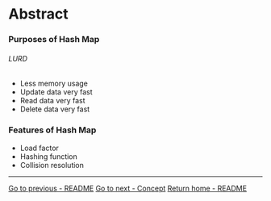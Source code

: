 # Abstract

### Purposes of Hash Map
###### LURD
- Less memory usage
- Update data very fast
- Read data very fast
- Delete data very fast

### Features of Hash Map
- Load factor
- Hashing function
- Collision resolution

----
[Go to previous - README](./README.md)
[Go to next - Concept](./Concept.md)
[Return home - README](./README.md)